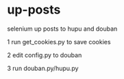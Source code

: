 # up-posts
selenium up posts to hupu and douban

1 run get_cookies.py to save cookies

2 edit config.py to douban

3 run douban.py/hupu.py
